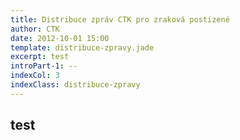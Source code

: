 ```yaml
---
title: Distribuce zpráv CTK pro zraková postizené
author: CTK
date: 2012-10-01 15:00
template: distribuce-zpravy.jade
excerpt: test
introPart-1: --
indexCol: 3
indexClass: distribuce-zpravy
---
```


## test